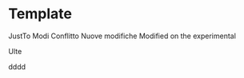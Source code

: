 # Template
JustTo
Modi  Conflitto
Nuove modifiche
Modified on the experimental







Ulte

























dddd
